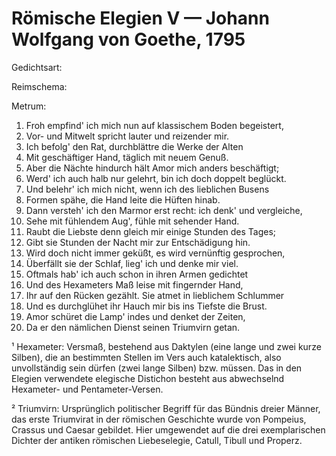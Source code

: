 # Römische Elegien V — Johann Wolfgang von Goethe, 1795

Gedichtsart: 

Reimschema: 

Metrum:



1. Froh empfind' ich mich nun auf klassischem Boden begeistert,
2. Vor- und Mitwelt spricht lauter und reizender mir.
3. Ich befolg' den Rat, durchblättre die Werke der Alten
4. Mit geschäftiger Hand, täglich mit neuem Genuß.
5. Aber die Nächte hindurch hält Amor mich anders beschäftigt;
6. Werd' ich auch halb nur gelehrt, bin ich doch doppelt beglückt.
7. Und belehr' ich mich nicht, wenn ich des lieblichen Busens
8. Formen spähe, die Hand leite die Hüften hinab.
9. Dann versteh' ich den Marmor erst recht: ich denk' und vergleiche,
10. Sehe mit fühlendem Aug', fühle mit sehender Hand.
11. Raubt die Liebste denn gleich mir einige Stunden des Tages;
12. Gibt sie Stunden der Nacht mir zur Entschädigung hin.
13. Wird doch nicht immer geküßt, es wird vernünftig gesprochen,
14. Überfällt sie der Schlaf, lieg' ich und denke mir viel.
15. Oftmals hab' ich auch schon in ihren Armen gedichtet
16. Und des Hexameters Maß leise mit fingernder Hand,
17. Ihr auf den Rücken gezählt. Sie atmet in lieblichem Schlummer
18. Und es durchglühet ihr Hauch mir bis ins Tiefste die Brust.
19. Amor schüret die Lamp' indes und denket der Zeiten,
20. Da er den nämlichen Dienst seinen Triumvirn getan.

¹ Hexameter: Versmaß, bestehend aus Daktylen (eine lange und zwei kurze Silben),
die an bestimmten Stellen im Vers auch katalektisch,
also unvollständig sein dürfen (zwei lange Silben) bzw. müssen.
Das in den Elegien verwendete elegische Distichon besteht aus abwechselnd Hexameter- und Pentameter-Versen.

² Triumvirn: Ursprünglich politischer Begriff für das Bündnis dreier Männer,
das erste Triumvirat in der römischen Geschichte wurde von Pompeius, Crassus und Caesar gebildet.
Hier umgewendet auf die drei exemplarischen Dichter der antiken römischen Liebeselegie, Catull, Tibull und Properz.
